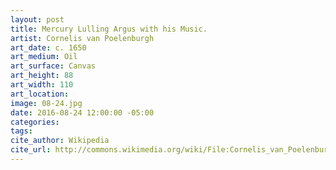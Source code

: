 ```yaml
---
layout: post
title: Mercury Lulling Argus with his Music.
artist: Cornelis van Poelenburgh
art_date: c. 1650
art_medium: Oil
art_surface: Canvas
art_height: 88
art_width: 110
art_location:
image: 08-24.jpg
date: 2016-08-24 12:00:00 -05:00
categories:
tags:
cite_author: Wikipedia
cite_url: http://commons.wikimedia.org/wiki/File:Cornelis_van_Poelenburch_(cirkel)_-_Mercury_wiegt_Argus_een_met_zijn_muziek.jpg
---
```

